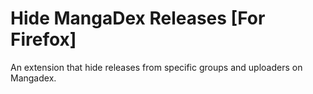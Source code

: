 # Hide MangaDex Releases [For Firefox]
An extension that hide releases from specific groups and uploaders on Mangadex.
